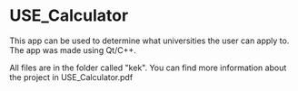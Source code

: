 # USE_Calculator
 
This app can be used to determine what universities the user can apply to.
The app was made using Qt/С++.

All files are in the folder called "kek". You can find more information about the project in USE_Calculator.pdf
